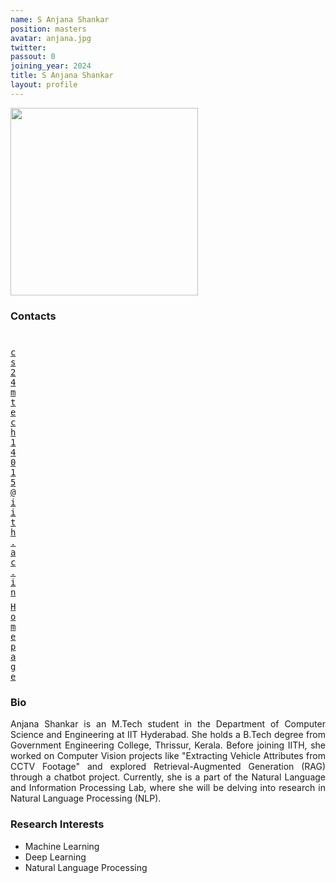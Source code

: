 ```yaml
---
name: S Anjana Shankar
position: masters
avatar: anjana.jpg
twitter: 
passout: 0
joining_year: 2024
title: S Anjana Shankar
layout: profile
---
```


<img width="300" src="{{site.baseurl}}/images/people/{{page.avatar}}" data-action="zoom">

### Contacts

<div class="row">
<div class="col-1" style="width:5px">
    <b><a href="mailto:cs24mtech14015@iith.ac.in" target="_blank"><i class="fa fa-envelope-o"></i></a></b><br>
    <span style="display: block; margin-bottom: 0.5em"></span>
    <b><a href="" target="_blank"><i class="fa fa-globe"></i></a></b>
    <span style="display: block; margin-bottom: 0.5em"></span>
</div>
<div class="col-1" style="width:5px">
    <a href="mailto:cs24mtech14015@iith.ac.in" target="_blank"><samp>cs24mtech14015@iith.ac.in</samp></a>
    <span style="display: block; margin-bottom: 0.5em"></span>
    <a href="https://www.linkedin.com/in/anjana-shankar-472a92197/" target="_blank"><samp>Homepage</samp></a><br>
    <span style="display: block; margin-bottom: 0.5em"></span>
</div>
</div>
<span style="display: block; margin-bottom: 1em"></span>

### Bio
<p style="text-align: justify">
Anjana Shankar is an M.Tech student in the Department of Computer Science and Engineering at IIT Hyderabad. She holds a B.Tech degree from Government Engineering College, Thrissur, Kerala. Before joining IITH, she worked on Computer Vision projects like "Extracting Vehicle Attributes from CCTV Footage" and explored Retrieval-Augmented Generation (RAG) through a chatbot project. Currently, she is a part of the Natural Language and Information Processing Lab, where she will be delving into research in Natural Language Processing (NLP).
</p>

### Research Interests

- Machine Learning
- Deep Learning
- Natural Language Processing 

